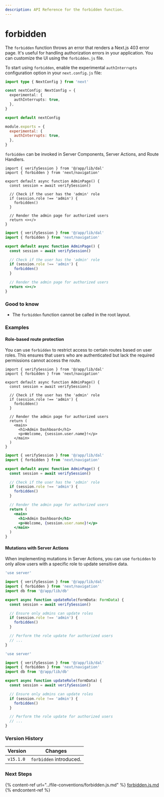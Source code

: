 ```yaml
---
description: API Reference for the forbidden function.
---
```


# forbidden

The `forbidden` function throws an error that renders a Next.js 403 error page. It's useful for handling authorization errors in your application. You can customize the UI using the `forbidden.js` file.

To start using `forbidden`, enable the experimental `authInterrupts` configuration option in your `next.config.js` file:

```ts
import type { NextConfig } from 'next'

const nextConfig: NextConfig = {
  experimental: {
    authInterrupts: true,
  },
}

export default nextConfig
```

```js
module.exports = {
  experimental: {
    authInterrupts: true,
  },
}
```

`forbidden` can be invoked in Server Components, Server Actions, and Route Handlers.

```tsx
import { verifySession } from '@/app/lib/dal'
import { forbidden } from 'next/navigation'

export default async function AdminPage() {
  const session = await verifySession()

  // Check if the user has the 'admin' role
  if (session.role !== 'admin') {
    forbidden()
  }

  // Render the admin page for authorized users
  return <></>
}
```

```jsx
import { verifySession } from '@/app/lib/dal'
import { forbidden } from 'next/navigation'

export default async function AdminPage() {
  const session = await verifySession()

  // Check if the user has the 'admin' role
  if (session.role !== 'admin') {
    forbidden()
  }

  // Render the admin page for authorized users
  return <></>
}
```

### Good to know

* The `forbidden` function cannot be called in the root layout.

### Examples

#### Role-based route protection

You can use `forbidden` to restrict access to certain routes based on user roles. This ensures that users who are authenticated but lack the required permissions cannot access the route.

```tsx
import { verifySession } from '@/app/lib/dal'
import { forbidden } from 'next/navigation'

export default async function AdminPage() {
  const session = await verifySession()

  // Check if the user has the 'admin' role
  if (session.role !== 'admin') {
    forbidden()
  }

  // Render the admin page for authorized users
  return (
    <main>
      <h1>Admin Dashboard</h1>
      <p>Welcome, {session.user.name}!</p>
    </main>
  )
}
```

```jsx
import { verifySession } from '@/app/lib/dal'
import { forbidden } from 'next/navigation'

export default async function AdminPage() {
  const session = await verifySession()

  // Check if the user has the 'admin' role
  if (session.role !== 'admin') {
    forbidden()
  }

  // Render the admin page for authorized users
  return (
    <main>
      <h1>Admin Dashboard</h1>
      <p>Welcome, {session.user.name}!</p>
    </main>
  )
}
```

#### Mutations with Server Actions

When implementing mutations in Server Actions, you can use `forbidden` to only allow users with a specific role to update sensitive data.

```ts
'use server'

import { verifySession } from '@/app/lib/dal'
import { forbidden } from 'next/navigation'
import db from '@/app/lib/db'

export async function updateRole(formData: FormData) {
  const session = await verifySession()

  // Ensure only admins can update roles
  if (session.role !== 'admin') {
    forbidden()
  }

  // Perform the role update for authorized users
  // ...
}
```

```js
'use server'

import { verifySession } from '@/app/lib/dal'
import { forbidden } from 'next/navigation'
import db from '@/app/lib/db'

export async function updateRole(formData) {
  const session = await verifySession()

  // Ensure only admins can update roles
  if (session.role !== 'admin') {
    forbidden()
  }

  // Perform the role update for authorized users
  // ...
}
```

### Version History

| Version   | Changes                 |
| --------- | ----------------------- |
| `v15.1.0` | `forbidden` introduced. |

### Next Steps <a href="#next-steps" id="next-steps"></a>

{% content-ref url="../file-conventions/forbidden.js.md" %}
[forbidden.js.md](../file-conventions/forbidden.js.md)
{% endcontent-ref %}

